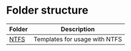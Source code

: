 # Folder structure
|Folder|Description|
|------|-----------|
|[NTFS](NTFS)|Templates for usage with NTFS|